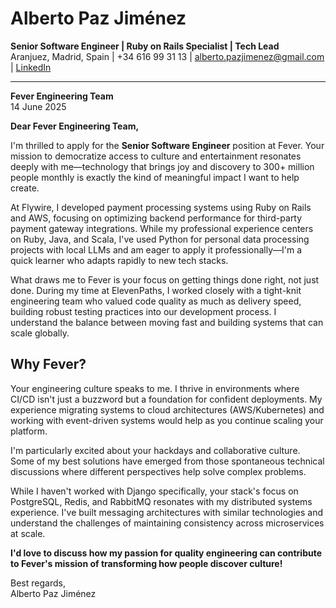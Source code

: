 # **Alberto Paz Jiménez**

**Senior Software Engineer | Ruby on Rails Specialist | Tech Lead**  
Aranjuez, Madrid, Spain | +34 616 99 31 13 | <alberto.pazjimenez@gmail.com> | [LinkedIn](https://www.linkedin.com/in/albertopazjimenez/)

---

**Fever Engineering Team**  
14 June 2025

**Dear Fever Engineering Team,**

I'm thrilled to apply for the **Senior Software Engineer** position at Fever. Your mission to democratize access to culture and entertainment resonates deeply with me—technology that brings joy and discovery to 300+ million people monthly is exactly the kind of meaningful impact I want to help create.

At Flywire, I developed payment processing systems using Ruby on Rails and AWS, focusing on optimizing backend performance for third-party payment gateway integrations. While my professional experience centers on Ruby, Java, and Scala, I've used Python for personal data processing projects with local LLMs and am eager to apply it professionally—I'm a quick learner who adapts rapidly to new tech stacks.

What draws me to Fever is your focus on getting things done right, not just done. During my time at ElevenPaths, I worked closely with a tight-knit engineering team who valued code quality as much as delivery speed, building robust testing practices into our development process. I understand the balance between moving fast and building systems that can scale globally.

## Why Fever?

Your engineering culture speaks to me. I thrive in environments where CI/CD isn't just a buzzword but a foundation for confident deployments. My experience migrating systems to cloud architectures (AWS/Kubernetes) and working with event-driven systems would help as you continue scaling your platform.

I'm particularly excited about your hackdays and collaborative culture. Some of my best solutions have emerged from those spontaneous technical discussions where different perspectives help solve complex problems.

While I haven't worked with Django specifically, your stack's focus on PostgreSQL, Redis, and RabbitMQ resonates with my distributed systems experience. I've built messaging architectures with similar technologies and understand the challenges of maintaining consistency across microservices at scale.

**I'd love to discuss how my passion for quality engineering can contribute to Fever's mission of transforming how people discover culture!**

Best regards,  
Alberto Paz Jiménez
